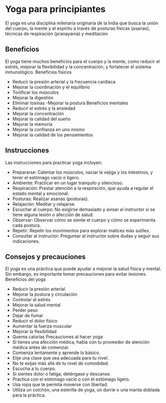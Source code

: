 # Yoga para principiantes

El yoga es una disciplina milenaria originaria de la India que busca la unión del cuerpo, la mente y el espíritu a través de posturas físicas (asanas), técnicas de respiración (pranayama) y meditación

## Beneficios

El yoga tiene muchos beneficios para el cuerpo y la mente, como reducir el estrés, mejorar la flexibilidad y la concentración, y fortalecer el sistema inmunológico. 
Beneficios físicos 
- Reducir la presión arterial y la frecuencia cardíaca
- Mejorar la coordinación y el equilibrio
- Tonificar los músculos
- Mejorar la digestión
- Eliminar toxinas
-Mejorar la postura
Beneficios mentales 
- Reducir el estrés y la ansiedad
- Mejorar la concentración
- Mejorar la calidad del sueño
- Mejorar la memoria
- Mejorar la confianza en uno mismo
- Mejorar la calidad de los pensamientos

## Instrucciones

Las instrucciones para practicar yoga incluyen:
- Prepararse: Calentar los músculos, vaciar la vejiga y los intestinos, y tener el estómago vacío o ligero. 
- Ambiente: Practicar en un lugar tranquilo y silencioso. 
- Respiración: Prestar atención a la respiración, que ayuda a regular el estado mental y emocional. 
- Posturas: Realizar asanas (posturas). 
- Relajación: Meditar y relajarse. 
- Escuchar al cuerpo: No exigirse demasiado y avisar al instructor si se tiene alguna lesión o afección de salud. 
- Observar: Observar cómo se siente el cuerpo y cómo se experimenta cada postura. 
- Repetir: Repetir los movimientos para explorar matices más sutiles. 
- Consultar al instructor: Preguntar al instructor sobre dudas y seguir sus indicaciones. 

## Consejos y precauciones 

El yoga es una práctica que puede ayudar a mejorar la salud física y mental. Sin embargo, es importante tomar precauciones para evitar lesiones. 
Beneficios del yoga 
- Reducir la presión arterial
- Mejorar la postura y circulación
- Controlar el estrés
- Mejorar la salud mental
- Perder peso
- Dejar de fumar
- Reducir el dolor físico
- Aumentar la fuerza muscular
- Mejorar la flexibilidad
- Quema calorías
Precauciones al hacer yoga 
- Si tienes una afección médica, habla con tu proveedor de atención médica antes de comenzar.
- Comienza lentamente y aprende lo básico.
- Elije una clase que sea adecuada para tu nivel.
- No te exijas más allá de tu nivel de comodidad.
- Escucha a tu cuerpo.
- Si sientes dolor o fatiga, deténgase y descanse.
- Practica con el estómago vacío o con el estómago ligero.
- Usa ropa que te permita moverse con libertad.
- Utiliza un colchón, una esterilla de yoga, un durrie o una manta doblada para la práctica.